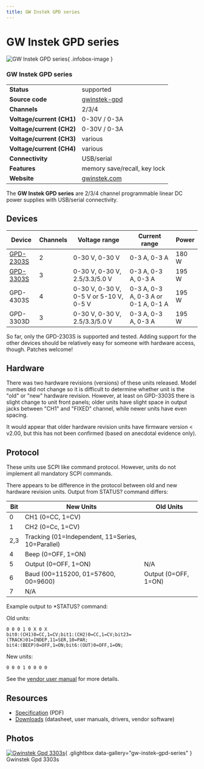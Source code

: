 ```yaml
---
title: GW Instek GPD series
---
```


# GW Instek GPD series

<div class="infobox" markdown>

![GW Instek GPD series](./img/Gwinstek-gpd-3303s.jpg){ .infobox-image }

### GW Instek GPD series

| | |
|---|---|
| **Status** | supported |
| **Source code** | [gwinstek-gpd](https://github.com/OpenTraceLab/OpenTraceCapture/tree/main/src/hardware/gwinstek-gpd) |
| **Channels** | 2/3/4 |
| **Voltage/current (CH1)** | 0-30V / 0-3A |
| **Voltage/current (CH2)** | 0-30V / 0-3A |
| **Voltage/current (CH3)** | various |
| **Voltage/current (CH4)** | various |
| **Connectivity** | USB/serial |
| **Features** | memory save/recall, key lock |
| **Website** | [gwinstek.com](https://www.gwinstek.com/en-US/products/detail/GPD-Series) |

</div>

The **GW Instek GPD series** are 2/3/4 channel programmable linear DC power supplies with USB/serial connectivity.

## Devices
| Device | Channels | Voltage range | Current range | Power |
|---|---|---|---|---|
| [GPD-2303S](https://sigrok.org/wiki/GW_Instek_GPD-2303S) | 2 | 0-30 V, 0-30 V | 0-3 A, 0-3 A | 180 W |
| [GPD-3303S](https://sigrok.org/wiki/GW_Instek_GPD-3303S) | 3 | 0-30 V, 0-30 V, 2.5/3.3/5.0 V | 0-3 A, 0-3 A, 0-3 A | 195 W |
| GPD-4303S | 4 | 0-30 V, 0-30 V, 0-5 V or 5-10 V, 0-5 V | 0-3 A, 0-3 A, 0-3 A or 0-1 A, 0-1 A | 195 W |
| GPD-3303D | 3 | 0-30 V, 0-30 V, 2.5/3.3/5.0 V | 0-3 A, 0-3 A, 0-3 A | 195 W |

So far, only the GPD-2303S is supported and tested. Adding support for the other devices should be relatively easy for someone with hardware access, though. Patches welcome!

## Hardware

There was two hardware revisions (versions) of these units released. Model numbes did not change so it is difficult to
determine whether unit is the "old" or "new" hardware revision.
However, at least on GPD-3303S there is slight change to unit front panels;
older units have slight space in output jacks between "CH1" and "FIXED" channel, while newer units have even spacing.

It would appear that older hardware revision units have firmware version < v2.00, but this has not been confirmed (based on anecdotal evidence only).

## Protocol

These units use SCPI like command protocol. However, units do not implement all mandatory SCPI commands.

There appears to be difference in the protocol between old and new hardware revision units.
Output from STATUS? command differs:

| Bit | New Units | Old Units |
|---|---|---|
| 0 | CH1 (0=CC, 1=CV) |
| 1 | CH2 (0=Cc, 1=CV) |
| 2,3 | Tracking (01=Independent, 11=Series, 10=Parallel) |
| 4 | Beep (0=OFF, 1=ON) |
| 5 | Output (0=OFF, 1=ON) | N/A |
| 6 | Baud (00=115200, 01=57600, 00=9600) | Output (0=OFF, 1=ON) |
| 7 | N/A |

Example output to *STATUS? command:

Old units:

```
0 0 0 1 0 X 0 X  
bit0:(CH1)0=CC,1=CV;bit1:(CH2)0=CC,1=CV;bit23=(TRACK)01=INDEP,11=SER,10=PAR;
bit4:(BEEP)0=OFF,1=ON;bit6:(OUT)0=OFF,1=ON;

```

New units:

```
0 0 0 1 0 0 0 0

```

See the [vendor user manual](https://www.gwinstek.com/en-US/products/downloadSeriesDownNew/7840/1477) for more details.

## Resources
- [Specification](https://www.gwinstek.com/en-US/products/downloadSeriesSpec/1479) (PDF)
- [Downloads](https://www.gwinstek.com/en-US/products/detail/GPD-Series) (datasheet, user manuals, drivers, vendor software)

## Photos

<div class="photo-grid" markdown>

[![Gwinstek Gpd 3303s](./img/Gwinstek-gpd-3303s.jpg)](./img/Gwinstek-gpd-3303s.png "Gwinstek Gpd 3303s"){ .glightbox data-gallery="gw-instek-gpd-series" }
<span class="caption">Gwinstek Gpd 3303s</span>

</div>
